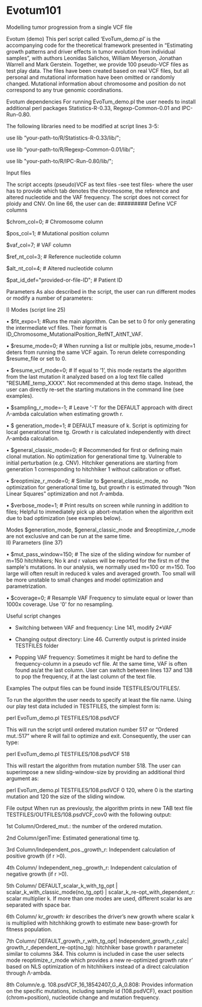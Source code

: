 # Evotum101
Modelling tumor progression from a single VCF file

Evotum (demo)
This perl script called ‘EvoTum_demo.pl’ is the accompanying code for the theoretical framework presented in “Estimating growth patterns and driver effects in tumor evolution from individual samples”, with authors Leonidas Salichos, William Meyerson, Jonathan Warrell and Mark Gerstein. Together, we provide 100 pseudo-VCF files as test play data. The files have been created based on real VCF files, but all personal and mutational information have been omitted or randomly changed. Mutational information about chromosome and position do not correspond to any true genomic coordinations.  

Evotum dependencies
For running EvoTum_demo.pl the user needs to install additional perl packages Statistics-R-0.33, Regexp-Common-0.01 and IPC-Run-0.80. 

The following libraries need to be modified at script lines 3-5:

use lib “your-path-to/R/Statistics-R-0.33/lib/";

use lib “your-path-to/R/Regexp-Common-0.01/lib/";

use lib "your-path-to/R/IPC-Run-0.80/lib/";

Input files

The script accepts (pseudo)VCF as text files -see test files- where the user has to provide which tab denotes the chromosome, the reference and altered nucleotide and the VAF frequency. The script does not correct for ploidy and CNV. On line 66, the user can de:
######### Define VCF columns 

$chrom_col=0;   #       Chromosome column

$pos_col=1;     #       Mutational position column

$vaf_col=7;     #       VAF column

$ref_nt_col=3;  #       Reference nucleotide column

$alt_nt_col=4;  #       Altered nucleotide column

$pat_id_def="provided-or-file-ID";   #       Patient ID

Parameters
As also described in the script, the user can run different modes or modify a number of parameters:

I)	Modes (script line 25)

•	$fit_expo=1;    #Runs the main algorithm. Can be set to 0 for only generating the intermediate vcf files. Their format is ID_Chromosome_MutationalPosition_RefNT_AltNT_VAF. 

•	$resume_mode=0;  # When running a list or multiple jobs, resume_mode=1 deters from running the same VCF again. To rerun delete corresponding $resume_file or set to 0.

•	$resume_vcf_mode=0;     # If equal to ‘1’, this mode restarts the algorithm from the last mutation it analyzed based on a log text file called "RESUME_temp_XXXX". Not recommended at this demo stage. Instead, the user can directly re-set the starting mutations in the command line (see examples). 

•	$sampling_r_mode=-1;    # Leave '-1' for the DEFAULT approach with direct Λ-ambda calculation when estimating growth r. 

•	$ generation_mode=1;     # DEFAULT  measure of k. Script is optimizing for local generational time tg. Growth r is calculated independently with direct Λ-ambda calculation.

•	$general_classic_mode=0;        # Recommended for first or defining main clonal mutation. No optimization for generational time tg. Vulnerable to initial perturbation (e.g. CNV). Hitchiker generations are starting from generation 1 corresponding to hitchhiker 1 without calibration or offset.

•	$reoptimize_r_mode=0;   # Similar to $general_classic_mode, no optimization for generational time tg, but growth r is estimated through “Non Linear Squares” optimization and not Λ-ambda. 

•	$verbose_mode=1;        #       Print results on screen while running in addition to files; Helpful to immediately pick up abort-mutation when the algorithm exit due to bad optimization (see examples below).

Modes $generation_mode, $general_classic_mode and $reoptimize_r_mode are not exclusive and can be run at the same time.   		
II)	Parameters (line 37)

•	$mut_pass_window=150;   #	The size of the sliding window for number of m=150 hitchhikers; No k and r values will be reported for the first m of the sample's mutations. In our analysis, we normally used m=100 or m=150. Too large will often result in reduced k vales and averaged growth. Too small will be more unstable to small changes and model optimization and parametrization.  

•	$coverage=0;   # Resample VAF Frequency to simulate equal or lower than 1000x coverage. Use '0' for no resampling.

Useful script changes

-	Switching between VAF and frequency: Line 141, modify 2*VAF

-	Changing output directory: Line 46. Currently output is printed inside TESTFILES folder

-	Popping VAF frequency: Sometimes it might be hard to define the frequency-column in a pseudo vcf file. At the same time, VAF is often found as/at the last column. User can switch between lines 137 and 138 to pop the frequency, if at the last column of the text file.

Examples 
The output files can be found inside TESTFILES/OUTFILES/. 

To run the algorithm the user needs to specify at least the file name. Using our play test data included in TESTFILES, the simplest form is:

perl EvoTum_demo.pl TESTFILES/108.psdVCF

This will run the script until ordered mutation number 517 or “Ordered mut.:517” where R will fail to optimize and exit. Consequently, the user can type:

perl EvoTum_demo.pl TESTFILES/108.psdVCF 518

This will restart the algorithm from mutation number 518. The user can superimpose a new sliding-window-size by providing an additional third argument as:

perl EvoTum_demo.pl TESTFILES/108.psdVCF 0 120, where 0 is the starting mutation and 120 the size of the sliding window.


File output
When run as previously, the algorithm prints in new TAB text file TESTFILES/OUTFILES/108.psdVCF_cov0 with the following output:

1st Column/Ordered_mut.: the number of the ordered mutation. 

2nd Column/genTime: Estimated generational time tg.

3rd Column/Independent_pos._growth_r: Independent calculation of positive growth (if r >0).

4th Column/ Independent_neg._growth_r: Independent calculation of negative growth (if r >0).

5th Column/ DEFAULT_scalar_k_with_tg_opt | scalar_k_with_classic_mode(no_tg_opt) | scalar_k_re-opt_with_dependent_r: scalar multiplier k. If more than one modes are used, different scalar ks are separated with space bar.

6th Column/ k*r_growth: k*r describes the driver’s new growth where scalar k is multiplied with hitchhiking growth to estimate new base-growth for fitness population. 

7th Column/ DEFAULT_growth_r_with_tg_opt| Independent_growth_r_calc| growth_r_dependent_re-opt(no_tg): hitchhiker base growth r parameter similar to columns 3&4. This column is included in case the user selects mode reoptimize_r_mode which provides a new re-optimized growth rate r’ based on NLS optimization of m hitchhikers instead of a direct calculation through Λ-ambda. 

8th Column/e.g. 108.psdVCF_16_18542407_G_A_0.808: Provides information on the specific mutations, including sample id (108.psdVCF), exact position (chrom+position), nucleotide change and mutation frequency.
